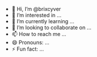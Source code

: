 - 👋 Hi, I’m @brixcyver
- 👀 I’m interested in ...
- 🌱 I’m currently learning ...
- 💞️ I’m looking to collaborate on ...
- 📫 How to reach me ...
- 😄 Pronouns: ...
- ⚡ Fun fact: ...

<!---
brixcyver/brixcyver is a ✨ special ✨ repository because its `README.md` (this file) appears on your GitHub profile.
You can click the Preview link to take a look at your changes.
--->
